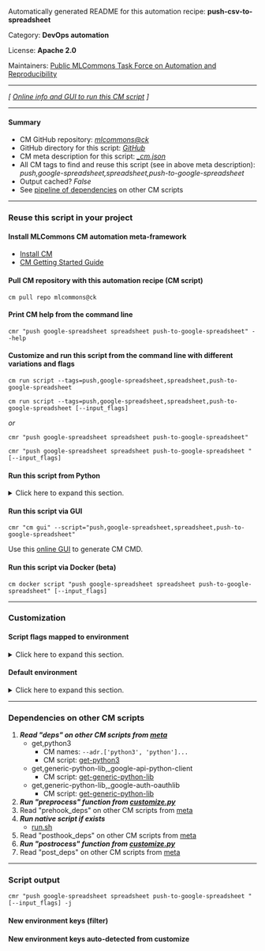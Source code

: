 Automatically generated README for this automation recipe: **push-csv-to-spreadsheet**

Category: **DevOps automation**

License: **Apache 2.0**

Maintainers: [Public MLCommons Task Force on Automation and Reproducibility](https://github.com/mlcommons/ck/blob/master/docs/taskforce.md)

---
*[ [Online info and GUI to run this CM script](https://access.cknowledge.org/playground/?action=scripts&name=push-csv-to-spreadsheet,5ec9e5fa7feb4fff) ]*

---
#### Summary

* CM GitHub repository: *[mlcommons@ck](https://github.com/mlcommons/ck/tree/dev/cm-mlops)*
* GitHub directory for this script: *[GitHub](https://github.com/mlcommons/ck/tree/dev/cm-mlops/script/push-csv-to-spreadsheet)*
* CM meta description for this script: *[_cm.json](_cm.json)*
* All CM tags to find and reuse this script (see in above meta description): *push,google-spreadsheet,spreadsheet,push-to-google-spreadsheet*
* Output cached? *False*
* See [pipeline of dependencies](#dependencies-on-other-cm-scripts) on other CM scripts


---
### Reuse this script in your project

#### Install MLCommons CM automation meta-framework

* [Install CM](https://access.cknowledge.org/playground/?action=install)
* [CM Getting Started Guide](https://github.com/mlcommons/ck/blob/master/docs/getting-started.md)

#### Pull CM repository with this automation recipe (CM script)

```cm pull repo mlcommons@ck```

#### Print CM help from the command line

````cmr "push google-spreadsheet spreadsheet push-to-google-spreadsheet" --help````

#### Customize and run this script from the command line with different variations and flags

`cm run script --tags=push,google-spreadsheet,spreadsheet,push-to-google-spreadsheet`

`cm run script --tags=push,google-spreadsheet,spreadsheet,push-to-google-spreadsheet [--input_flags]`

*or*

`cmr "push google-spreadsheet spreadsheet push-to-google-spreadsheet"`

`cmr "push google-spreadsheet spreadsheet push-to-google-spreadsheet " [--input_flags]`


#### Run this script from Python

<details>
<summary>Click here to expand this section.</summary>

```python

import cmind

r = cmind.access({'action':'run'
                  'automation':'script',
                  'tags':'push,google-spreadsheet,spreadsheet,push-to-google-spreadsheet'
                  'out':'con',
                  ...
                  (other input keys for this script)
                  ...
                 })

if r['return']>0:
    print (r['error'])

```

</details>


#### Run this script via GUI

```cmr "cm gui" --script="push,google-spreadsheet,spreadsheet,push-to-google-spreadsheet"```

Use this [online GUI](https://cKnowledge.org/cm-gui/?tags=push,google-spreadsheet,spreadsheet,push-to-google-spreadsheet) to generate CM CMD.

#### Run this script via Docker (beta)

`cm docker script "push google-spreadsheet spreadsheet push-to-google-spreadsheet" [--input_flags]`

___
### Customization


#### Script flags mapped to environment
<details>
<summary>Click here to expand this section.</summary>

* `--csv_file=value`  &rarr;  `CM_CSV_FILE_PATH=value`
* `--sheet_name=value`  &rarr;  `CM_GOOGLE_SHEET_NAME=value`
* `--spreadsheet_id=value`  &rarr;  `CM_GOOGLE_SPREADSHEET_ID=value`

**Above CLI flags can be used in the Python CM API as follows:**

```python
r=cm.access({... , "csv_file":...}
```

</details>

#### Default environment

<details>
<summary>Click here to expand this section.</summary>

These keys can be updated via `--env.KEY=VALUE` or `env` dictionary in `@input.json` or using script flags.

* CM_GOOGLE_SPREADSHEET_ID: `1gMHjXmFmwZR4-waPPyxy5Pc3VARqX3kKUWxkP97Xa6Y`

</details>

___
### Dependencies on other CM scripts


  1. ***Read "deps" on other CM scripts from [meta](https://github.com/mlcommons/ck/tree/dev/cm-mlops/script/push-csv-to-spreadsheet/_cm.json)***
     * get,python3
       * CM names: `--adr.['python3', 'python']...`
       - CM script: [get-python3](https://github.com/mlcommons/ck/tree/master/cm-mlops/script/get-python3)
     * get,generic-python-lib,_google-api-python-client
       - CM script: [get-generic-python-lib](https://github.com/mlcommons/ck/tree/master/cm-mlops/script/get-generic-python-lib)
     * get,generic-python-lib,_google-auth-oauthlib
       - CM script: [get-generic-python-lib](https://github.com/mlcommons/ck/tree/master/cm-mlops/script/get-generic-python-lib)
  1. ***Run "preprocess" function from [customize.py](https://github.com/mlcommons/ck/tree/dev/cm-mlops/script/push-csv-to-spreadsheet/customize.py)***
  1. Read "prehook_deps" on other CM scripts from [meta](https://github.com/mlcommons/ck/tree/dev/cm-mlops/script/push-csv-to-spreadsheet/_cm.json)
  1. ***Run native script if exists***
     * [run.sh](https://github.com/mlcommons/ck/tree/dev/cm-mlops/script/push-csv-to-spreadsheet/run.sh)
  1. Read "posthook_deps" on other CM scripts from [meta](https://github.com/mlcommons/ck/tree/dev/cm-mlops/script/push-csv-to-spreadsheet/_cm.json)
  1. ***Run "postrocess" function from [customize.py](https://github.com/mlcommons/ck/tree/dev/cm-mlops/script/push-csv-to-spreadsheet/customize.py)***
  1. Read "post_deps" on other CM scripts from [meta](https://github.com/mlcommons/ck/tree/dev/cm-mlops/script/push-csv-to-spreadsheet/_cm.json)

___
### Script output
`cmr "push google-spreadsheet spreadsheet push-to-google-spreadsheet " [--input_flags] -j`
#### New environment keys (filter)

#### New environment keys auto-detected from customize
